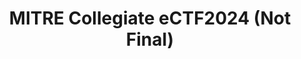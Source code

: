 ---
layout: page
title: MITRE Collegiate eCTF2024 (Not Final)
description: Team Cacti (Gaoxiang Liu, Zheyuan Ma, Alex Eastman, Xi Tan, MD Armanuzzaman, Sagar Mohan, Afton Spiegel, Barani Rajendran, Sai Bhargav Menta, Rumaizi Mopuri, and Sai Venkata Akhila Achakala) advised by Dr. Zhao and Dr. Hu placed 4th in MITRE eCTF 2024.
img: assets/img/CTF/MITREectf2024.png
importance: 0
category: CTF
---